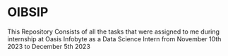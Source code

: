 # OIBSIP
This Repository Consists of all the tasks that were assigned to me during internship at Oasis Infobyte as a Data Science Intern from November 10th 2023 to December 5th 2023
